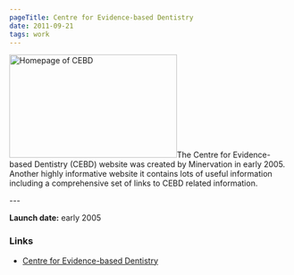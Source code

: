 ```yaml
---
pageTitle: Centre for Evidence-based Dentistry
date: 2011-09-21
tags: work
---
```

<p><img src="/assets/images/cebd.png" alt="Homepage of CEBD" width="300" height="185" />The Centre for Evidence-based Dentistry (CEBD) website was created by Minervation in early 2005. Another highly informative website it contains lots of useful information including a comprehensive set of links to CEBD related information.</p>
---

<p><strong>Launch date:</strong> early 2005</p>
<h3>Links</h3>
<ul>
<li><a href="http://www.cebd.org/">Centre for Evidence-based Dentistry</a></li>
</ul>